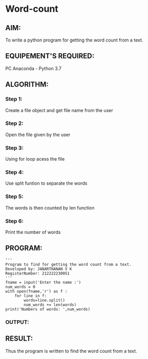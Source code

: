 # Word-count
## AIM:
To write a python program for getting the word count from a text.
## EQUIPEMENT'S REQUIRED: 
PC
Anaconda - Python 3.7
## ALGORITHM: 
### Step 1:
Create a file object and get file name from the user

### Step 2:
Open the file given by the user

### Step 3:
Using for loop acess the file

### Step 4:
Use split funtion to separate the words

### Step 5:
The words is then counted by len function

### Step 6:
Print the number of words

## PROGRAM:
```
'''
Program to find for getting the word count from a text.
Developed by: JANARTHANAN V K
RegisterNumber: 212222230051
'''
fname = input('Enter the name :')
num_words = 0
with open(fname,'r') as f :
    for line in f:
        words=line.split()
        num_words += len(words)
print('Numbers of words: ',num_words)

```
### OUTPUT:



## RESULT:
Thus the program is written to find the word count from a text.
